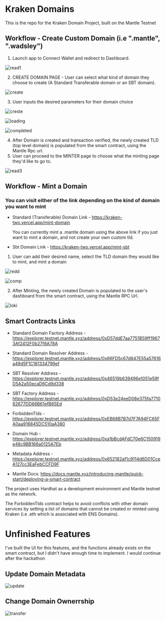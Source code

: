 # Kraken Domains

This is the repo for the Kraken Domain Project, built on the Mantle Testnet


## Workflow - Create Custom Domain (i.e ".mantle", ".wadsley")
1. Launch app to Connect Wallet and redirect to Dashboard.

![read1](https://user-images.githubusercontent.com/124390899/219905144-6ba02fc6-5fb5-45e9-9ff1-0546fcd30fb6.PNG)


2. CREATE DOMAIN PAGE - User can select what kind of domain they choose to create (A Standard Transferable domain or an SBT domain).

![create](https://user-images.githubusercontent.com/124390899/219959369-c9b49c9e-96d3-44fd-b411-3ca380914210.PNG)


3. User inputs the desired parameters for their domain choice

![creste](https://user-images.githubusercontent.com/124390899/219947923-aedc8339-c0f6-4b56-b50a-2d671c516ef9.PNG)

![loading](https://user-images.githubusercontent.com/124390899/219959203-2a0a40b1-44f9-4d3e-9f1e-62ea70eaf4b8.PNG)

![completed](https://user-images.githubusercontent.com/124390899/219959035-db8d8c22-60b4-41b1-92e1-81456ab9706e.PNG)


4. After Domain is created and transaction verified, the newly created TLD (top level domain) is populated from the smart contract, using the Mantle Rpc url.
5. User can proceed to the MINTER page to choose what the minting page they'd like to go to.

![read3](https://user-images.githubusercontent.com/124390899/219905298-184f916e-8d8e-4337-8432-3ba108cfa6fa.PNG)





## Workflow - Mint a Domain

### You can visit either of the link depending on the kind of domain you want to mint
- Standard (Transferable) Domain Link - https://kraken-two.vercel.app/mint-domain

    You can currently mint a .mantle domain using the above link if you just want to mint a domain, and not create your own custom tld.
- Sbt Domain Link - https://kraken-two.vercel.app/mint-sbt   

1. User can add their desired name, select the TLD domain they would like to mint, and mint a domain

![redd](https://user-images.githubusercontent.com/124390899/219948164-f6da5fd1-bb9e-4f7e-bf49-86a72ab35ef4.PNG)

![comp](https://user-images.githubusercontent.com/124390899/219948087-3c8a8467-57c3-4704-9229-47b1d6ca7aae.PNG)

2. After Minting, the newly created Domain is populated to the user's dashboard from the smart contract, using the Mantle RPC Url.

![loki](https://user-images.githubusercontent.com/124390899/219948276-a013610b-ccb8-4584-a10c-c3272af4c3aa.PNG)

## Smart Contracts Links

- Standard Domain Factory Address - https://explorer.testnet.mantle.xyz/address/0xD57ddE7aa7751B59ff19673Af2412F0b27f8A78A
- Standard Domain Resolver Address - https://explorer.testnet.mantle.xyz/address/0x66FD5c67d847E55a57616a49d5F1C161334799ef
- SBT Resolver Address - https://explorer.testnet.mantle.xyz/address/0x46519b639496e1051e59fD5A2a50ecaD6Cd9d338
- SBT Factory Address - https://explorer.testnet.mantle.xyz/address/0xD53e24eeD08e375fa771082677DD66B61efB65Ed
- ForbiddenTlds - https://explorer.testnet.mantle.xyz/address/0xEB68B7B7d7F7A94FC65FA0aa916845DC510aA380
- Domain Hub - https://explorer.testnet.mantle.xyz/address/0xa1bBcdAFdC70e6C150919e48c9BB166a0125A7Eb
- Metadata Address - https://explorer.testnet.mantle.xyz/address/0x652182af1c9114d6D01CceA127cc3EaFebCCFD9F

- Mantle Docs: https://docs.mantle.xyz/introducing-mantle/quick-start/deploying-a-smart-contract

The project uses Hardhat as a development environment and Mantle testnet as the network.

The ForbiddenTlds contract helps to avoid conflicts with other domain services by setting a list of domains that cannot be created or minted using Kraken (i.e .eth which is associated with ENS Domains). 



# Unfinished Features
I've built the UI for this features, and the functions already exists on the smart contract, but I didn't have enough time to implement. I would continue after the hackathon

## Update Domain Metadata

![update](https://user-images.githubusercontent.com/124390899/219949004-4d88ded0-5464-4a9b-9b52-13b809a58690.PNG)

## Change Domain Ownerrship

![transfer](https://user-images.githubusercontent.com/124390899/219949031-6dc2f6e2-ecdf-4122-a027-6ada6740401c.PNG)






